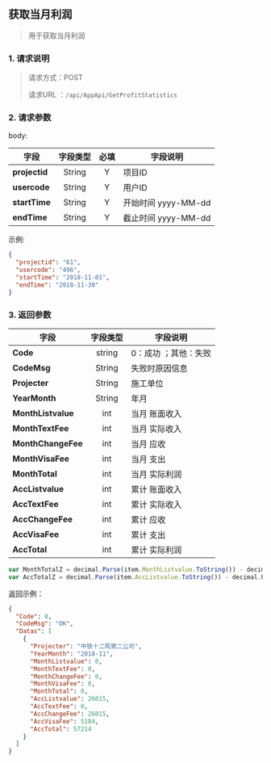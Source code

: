 ## 获取当月利润

> 用于获取当月利润

### 1. 请求说明

> 请求方式：POST
>
> 请求URL ：`/api/AppApi/GetProfitStatistics`

### 2. 请求参数

body:

| 字段          | 字段类型 | 必填 | 字段说明            |
| ------------- | :------: | :--: | ------------------- |
| **projectid** |  String  |  Y   | 项目ID              |
| **usercode**  |  String  |  Y   | 用户ID              |
| **startTime** |  String  |  Y   | 开始时间 yyyy-MM-dd |
| **endTime**   |  String  |  Y   | 截止时间 yyyy-MM-dd |

示例:

```json
{
  "projectid": "61",
  "usercode": "496",
  "startTime": "2018-11-01",
  "endTime": "2018-11-30"
}
```

### 3. 返回参数

| 字段               | 字段类型 | 字段说明             |
| ------------------ | :------: | -------------------- |
| **Code**           |  string  | 0：成功 ；其他：失败 |
| **CodeMsg**        |  String  | 失败时原因信息       |
| **Projecter**      |  String  | 施工单位             |
| **YearMonth**      |  String  | 年月                 |
| **MonthListvalue** |   int    | 当月 账面收入        |
| **MonthTextFee**   |   int    | 当月 实际收入        |
| **MonthChangeFee** |   int    | 当月 应收            |
| **MonthVisaFee**   |   int    | 当月 支出            |
| **MonthTotal**     |   int    | 当月 实际利润        |
| **AccListvalue**   |   int    | 累计 账面收入        |
| **AccTextFee**     |   int    | 累计 实际收入        |
| **AccChangeFee**   |   int    | 累计 应收            |
| **AccVisaFee**     |   int    | 累计 支出            |
| **AccTotal**       |   int    | 累计 实际利润        |

``` js
var MonthTotalZ = decimal.Parse(item.MonthListvalue.ToString()) - decimal.Parse(item.MonthVisaFee.ToString());//当月账面利润 = MonthListvalue-MonthVisaFee
var AccTotalZ = decimal.Parse(item.AccListvalue.ToString()) - decimal.Parse(item.AccVisaFee.ToString());//累计账面利润 = AccListvalue-AccVisaFee
```



返回示例：

```json
{
  "Code": 0,
  "CodeMsg": "OK",
  "Datas": [
    {
      "Projecter": "中铁十二局第二公司",
      "YearMonth": "2018-11",
      "MonthListvalue": 0,
      "MonthTextFee": 0,
      "MonthChangeFee": 0,
      "MonthVisaFee": 0,
      "MonthTotal": 0,
      "AccListvalue": 26015,
      "AccTextFee": 0,
      "AccChangeFee": 26015,
      "AccVisaFee": 5184,
      "AccTotal": 57214
    }
  ]
}
```